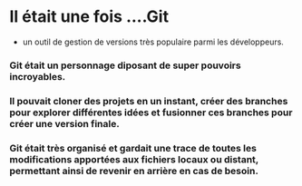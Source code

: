  # Il était une fois ....Git 

- un outil de gestion de versions très populaire parmi les développeurs.

### Git était un personnage diposant de super pouvoirs incroyables.
### Il pouvait cloner des projets en un instant, créer des branches pour explorer différentes idées et fusionner ces branches pour créer une version finale.
### Git était très organisé et gardait une trace de toutes les modifications apportées aux fichiers locaux ou distant, permettant ainsi de revenir en arrière en cas de besoin.
